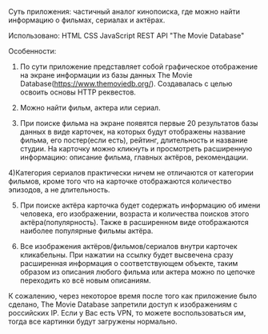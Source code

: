 Суть приложения: частичный аналог кинопоиска, где можно найти информацию о фильмах, сериалах и актёрах.

Использовано: 
HTML
CSS
JavaScript
REST API "The Movie Database"

Особенности:

1) По сути приложение представляет собой графическое отображение на экране информации из базы данных The Movie Database(https://www.themoviedb.org/). Создавалась с целью освоить основы HTTP реквестов.

2) Можно найти фильм, актера или сериал.

3) При поиске фильма на экране появятся первые 20 результатов базы данных в виде карточек, на которых будут отображены название фильма, его постер(если есть), рейтинг, длительность и название студии.
На карточку можно кликнуть и просмотреть расширенную информацию: описание фильма, главных актёров, рекомендации.

4)Категория сериалов практически ничем не отличаются от категории фильмов, кроме того что на карточке отображаются количество эпизодов, а не длительность.

5) При поиске актёра карточка будет содержать информацию об имени человека, его изображении, возраста и количества поисков этого актёра(популярность). Также в расширенном виде отображаются наиболее популярные фильмы актёра.

6) Все изображения актёров/фильмов/сериалов внутри карточек кликабельны.
 При нажатии на ссылку будет высвечена сразу расширенная информация о соответствующем объекте, таким образом из описания любого фильма или актера можно по цепочке переходить ко всё новым описаниям.

К сожалению, через некоторое время после того как приложение было сделано, The Movie Database запретили доступ к изображениям с российских IP. Если у Вас есть VPN, то можете воспользоваться им, тогда все картинки будут загружены нормально.


 